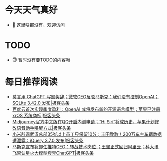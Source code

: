 # 今天天气真好
- 👋 这里啥都没有，[欢迎访问](https://zhangfeng-ola.github.io/)
<!---
- 👀 I’m interested in ...
- 🌱 I’m currently learning ...
- 💞️ I’m looking to collaborate on ...
- 📫 How to reach me ...
- 😇 I'm doing something ...

--->

# TODO 
- 😇 暂时没有要TODO的内容哦

<!---
zhangfeng-ola/zhangfeng-ola is a ✨ special ✨ repository because its `README.md` (this file) appears on your GitHub profile.
You can click the Preview link to take a look at your changes.
--->

# 每日推荐阅读
<!-- BLOG-POST-LIST:START -->
- [莫言用 ChatGPT 写颁奖辞；微软CEO反驳马斯克：我们没有控制OpenAI；SQLite 3.42.0 发布|极客头条](https://blog.csdn.net/weixin_39786569/article/details/130740225)
- [百度云首次实现季度盈利；OpenAI 或将发布新的开源语言模型；苹果已注册 xrOS 系统商标|极客头条](https://blog.csdn.net/weixin_39786569/article/details/130718577)
- [Midjourney官方中文版在QQ开启内测申请；“Hi,Siri”将成历史，苹果计划修改语音助手唤醒方式|极客头条](https://blog.csdn.net/weixin_39786569/article/details/130698979)
- [小米辟谣武汉总部35岁以上员工只保留10%；丰田致歉！200万车主车辆数据遭泄露；jQuery 3.7.0 发布|极客头条](https://blog.csdn.net/weixin_39786569/article/details/130677773)
- [马斯克宣布将卸任推特CEO：转战技术岗位 ；王坚正式回归阿里云；科大讯飞否认星火大模型套壳ChatGPT|极客头条](https://blog.csdn.net/weixin_39786569/article/details/130635257)
<!-- BLOG-POST-LIST:END -->
